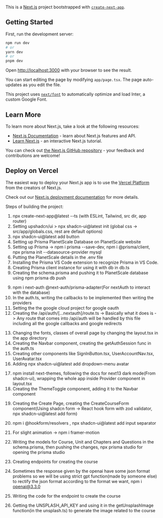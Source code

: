 This is a [Next.js](https://nextjs.org/) project bootstrapped with [`create-next-app`](https://github.com/vercel/next.js/tree/canary/packages/create-next-app).

## Getting Started

First, run the development server:

```bash
npm run dev
# or
yarn dev
# or
pnpm dev
```

Open [http://localhost:3000](http://localhost:3000) with your browser to see the result.

You can start editing the page by modifying `app/page.tsx`. The page auto-updates as you edit the file.

This project uses [`next/font`](https://nextjs.org/docs/basic-features/font-optimization) to automatically optimize and load Inter, a custom Google Font.

## Learn More

To learn more about Next.js, take a look at the following resources:

- [Next.js Documentation](https://nextjs.org/docs) - learn about Next.js features and API.
- [Learn Next.js](https://nextjs.org/learn) - an interactive Next.js tutorial.

You can check out [the Next.js GitHub repository](https://github.com/vercel/next.js/) - your feedback and contributions are welcome!

## Deploy on Vercel

The easiest way to deploy your Next.js app is to use the [Vercel Platform](https://vercel.com/new?utm_medium=default-template&filter=next.js&utm_source=create-next-app&utm_campaign=create-next-app-readme) from the creators of Next.js.

Check out our [Next.js deployment documentation](https://nextjs.org/docs/deployment) for more details.


Steps of building the project:
1. npx create-next-app@latest --ts (with ESLint, Tailwind, src dir, app router)
2. Setting upshadcn/ui > npx shadcn-ui@latest init (global css -> src/app/globals.css, rest are default options)
3. npx shadcn-ui@latest add button
4. Setting up Prisma PlanetScale Database on PlanetScale website
5. Setting up Prisma -> npm i prisma --save-dev, npm i @prisma/client, npx prisma init --datasource-provider mysql
6. Putting the PlanetScale details in the .env file
7. Installing the Prisma VS Code extension to recognize Prisma in VS Code. 
8. Creating Prisma client instance for using it with db in db.ts
8. Creating the schema.prisma and pushing it to PlanetScale database using npm prisma db push


<!-- NextAuth implementation -->
9. npm i next-auth @next-auth/prisma-adapter(For nextAuth to interact with the database)
10. In the auth.ts, writing the callbacks to be implemented then writing the providers
11. Setting the the google cloud project for google oauth
12. Creating the /api/auth/[...nextauth]/route.ts -> Basically what it does is -> Any route that comes into /api/auth will be handled by this file including all the google callbacks and google redirects


<!-- Navbar Designing -->
13. Changing the fonts, classes of overall page by changing the layout.tsx in the app directory
14. Creating the Navbar component, creating the getAuthSession func in the auth.ts
15. Creating other components like SignInButton.tsx, UserAccountNav.tsx, UserAvatar.tsx
16. Adding npx shadcn-ui@latest add dropdown-menu avatar


<!-- Working on Themes -->
17. npm install next-themes, following the docs for next13 dark mode(From shadcn-ui), wrapping the whole app inside Provider component in layout.tsx
18. Creating the ThemeToggle component, adding it to the Navbar component


<!-- Create Page -->
19. Creating the Create Page, creating the CreateCourseForm component(Using shadcn form -> React hook form with zod validator, npx shadcn-ui@latest add form)
20. npm i @hookform/resolvers , npx shadcn-ui@latest add input separator
21. For slight animation -> npm i framer-motion

22. Writing the models for Course, Unit and Chapters and Questions in the schema.prisma, then pushing the changes, npx prisma studio for opening the prisma studio
23. Creating endpoints for creating the course
24. Sometimes the response given by the openai have some json format problems so we will be using strict gpt function(made by someone else) to rectify the json format according to the format we want, npm i openai@3.3.0
25. Writing the code for the endpoint to create the course
26. Getting the UNSPLASH_API_KEY and using it in the getUnsplashImage function(in the unsplash.ts) to generate the image related to the course